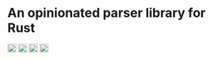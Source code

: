 An opinionated parser library for Rust
======================================

[<img alt="github" src="https://img.shields.io/badge/github-smohekey/syntacks-8da0cb?style=for-the-badge&labelColor=555555&logo=github" height="20">](https://github.com/smohekey/syntacks)
[<img alt="crates.io" src="https://img.shields.io/crates/v/syntacks.svg?style=for-the-badge&color=fc8d62&logo=rust" height="20">](https://crates.io/crates/syntacks)
[<img alt="docs.rs" src="https://img.shields.io/badge/docs.rs-syntacks-66c2a5?style=for-the-badge&labelColor=555555&logo=docs.rs" height="20">](https://docs.rs/syntacks)
[<img alt="build status" src="https://img.shields.io/github/actions/workflow/status/smohekey/syntacks/ci.yml?branch=main&style=for-the-badge" height="20">](https://github.com/smohekey/syntacks/actions?query=branch%3Amain)